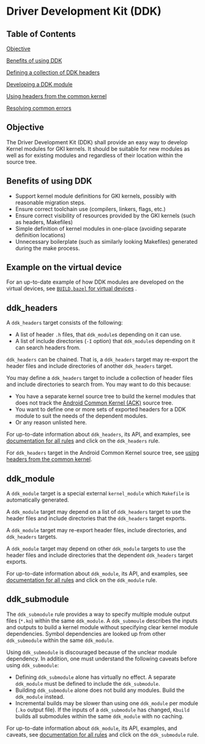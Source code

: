 # Driver Development Kit (DDK)

## Table of Contents

[Objective](#objective)

[Benefits of using DDK](#benefits-of-using-ddk)

[Defining a collection of DDK headers](#ddk_headers)

[Developing a DDK module](#ddk_module)

[Using headers from the common kernel](common_headers.md)

[Resolving common errors](errors.md)

## Objective

The Driver Development Kit (DDK) shall provide an easy way to develop Kernel
modules for GKI kernels. It should be suitable for new modules as well as for
existing modules and regardless of their location within the source tree.

## Benefits of using DDK

* Support kernel module definitions for GKI kernels, possibly with reasonable
  migration steps.
* Ensure correct toolchain use (compilers, linkers, flags, etc.)
* Ensure correct visibility of resources provided by the GKI kernels (such as
  headers, Makefiles)
* Simple definition of kernel modules in one-place (avoiding separate definition
  locations)
* Unnecessary boilerplate (such as similarly looking Makefiles) generated during
  the make process.

## Example on the virtual device

For an up-to-date example of how DDK modules are developed on the virtual
devices, see
[`BUILD.bazel` for virtual devices](https://android.googlesource.com/kernel/common-modules/virtual-device/+/refs/heads/android-mainline/BUILD.bazel)
.

## ddk\_headers

A `ddk_headers` target consists of the following:

- A list of header `.h` files, that `ddk_module`s depending on it can use.
- A list of include directories (`-I` option) that `ddk_module`s depending on it
  can search headers from.

`ddk_headers` can be chained. That is, a `ddk_headers` target may re-export the
header files and include directories of another `ddk_headers` target.

You may define a `ddk_headers` target to include a collection of header files
and include directories to search from. You may want to do this because:

- You have a separate kernel source tree to build the kernel modules that does
  not track
  the [Android Common Kernel (ACK)](https://android.googlesource.com/kernel/common/)
  source tree.
- You want to define one or more sets of exported headers for a DDK module to
  suit the needs of the dependent modules.
- Or any reason unlisted here.

For up-to-date information about `ddk_headers`, its API, and examples, see
[documentation for all rules](../api_reference.md) and click on
the `ddk_headers` rule.

For `ddk_headers` target in the Android Common Kernel source tree, see
[using headers from the common kernel](common_headers.md).

## ddk\_module

A `ddk_module` target is a special external `kernel_module` which `Makefile`
is automatically generated.

A `ddk_module` target may depend on a list of `ddk_headers` target to use the
header files and include directories that the `ddk_headers` target exports.

A `ddk_module` target may re-export header files, include directories, and
`ddk_headers` targets.

A `ddk_module` target may depend on other `ddk_module` targets to use the header
files and include directories that the dependent `ddk_headers` target exports.

For up-to-date information about `ddk_module`, its API, and examples, see
[documentation for all rules](../api_reference.md) and click on the `ddk_module`
rule.

## ddk\_submodule

The `ddk_submodule` rule provides a way to specify multiple module output files
(`*.ko`) within the same `ddk_module`. A `ddk_submoule` describes the inputs and
outputs to build a kernel module without specifying clear kernel module
dependencies. Symbol dependencies are looked up from other `ddk_submodule`
within the same `ddk_module`.

Using `ddk_submodule` is discouraged because of the unclear module dependency.
In addition, one must understand the following caveats before using
`ddk_submodule`:

- Defining `ddk_submodule` alone has virtually no effect. A separate
  `ddk_module` must be defined to include the `ddk_submodule`.
- Building `ddk_submodule` alone does not build any modules. Build the
  `ddk_module` instead.
- Incremental builds may be slower than using one `ddk_module` per module
  (`.ko` output file). If the inputs of a `ddk_submodule` has changed, `Kbuild`
  builds all submodules within the same `ddk_module` with no caching.

For up-to-date information about `ddk_module`, its API, examples, and caveats,
see [documentation for all rules](../api_reference.md) and click on the
`ddk_submodule` rule.
